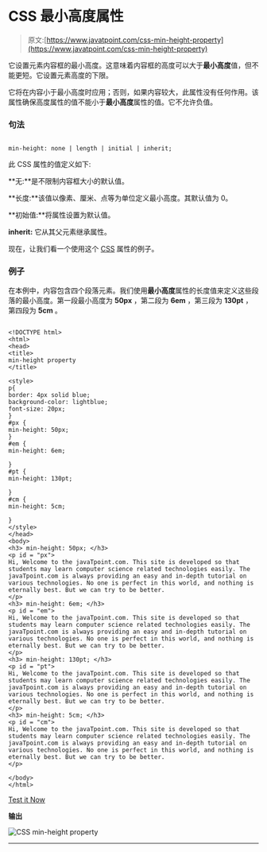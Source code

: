 # CSS 最小高度属性

> 原文:[https://www.javatpoint.com/css-min-height-property](https://www.javatpoint.com/css-min-height-property)

它设置元素内容框的最小高度。这意味着内容框的高度可以大于**最小高度**值，但不能更短。它设置元素高度的下限。

它将在内容小于最小高度时应用；否则，如果内容较大，此属性没有任何作用。该属性确保高度属性的值不能小于**最小高度**属性的值。它不允许负值。

### 句法

```

min-height: none | length | initial | inherit;

```

此 CSS 属性的值定义如下:

**无:**是不限制内容框大小的默认值。

**长度:**该值以像素、厘米、点等为单位定义最小高度。其默认值为 0。

**初始值:**将属性设置为默认值。

**inherit:** 它从其父元素继承属性。

现在，让我们看一个使用这个 [CSS](https://www.javatpoint.com/css-tutorial) 属性的例子。

### 例子

在本例中，内容包含四个段落元素。我们使用**最小高度**属性的长度值来定义这些段落的最小高度。第一段最小高度为 **50px** ，第二段为 **6em** ，第三段为 **130pt** ，第四段为 **5cm** 。

```

<!DOCTYPE html>
<html>
<head>
<title>
min-height property
</title>

<style>
p{
border: 4px solid blue;
background-color: lightblue;
font-size: 20px;
}
#px {
min-height: 50px;
}
#em {
min-height: 6em;

}
#pt {
min-height: 130pt;

}
#cm {
min-height: 5cm;

}
</style>
</head>
<body>
<h3> min-height: 50px; </h3>
<p id = "px">
Hi, Welcome to the javaTpoint.com. This site is developed so that students may learn computer science related technologies easily. The javaTpoint.com is always providing an easy and in-depth tutorial on various technologies. No one is perfect in this world, and nothing is eternally best. But we can try to be better.
</p>
<h3> min-height: 6em; </h3>
<p id = "em">
Hi, Welcome to the javaTpoint.com. This site is developed so that students may learn computer science related technologies easily. The javaTpoint.com is always providing an easy and in-depth tutorial on various technologies. No one is perfect in this world, and nothing is eternally best. But we can try to be better.
</p>
<h3> min-height: 130pt; </h3>
<p id = "pt">
Hi, Welcome to the javaTpoint.com. This site is developed so that students may learn computer science related technologies easily. The javaTpoint.com is always providing an easy and in-depth tutorial on various technologies. No one is perfect in this world, and nothing is eternally best. But we can try to be better.
</p>
<h3> min-height: 5cm; </h3>
<p id = "cm">
Hi, Welcome to the javaTpoint.com. This site is developed so that students may learn computer science related technologies easily. The javaTpoint.com is always providing an easy and in-depth tutorial on various technologies. No one is perfect in this world, and nothing is eternally best. But we can try to be better.
</p>

</body>
</html>

```

[Test it Now](https://www.javatpoint.com/oprweb/test.jsp?filename=css-min-height-property1)

**输出**

![CSS min-height property](../Images/e92eb4e60ac390bc2198ccdb639ba81f.png)

* * *